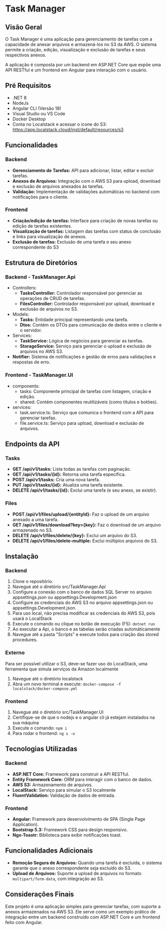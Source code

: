 # Task Manager
## Visão Geral

O Task Manager é uma aplicação para gerenciamento de tarefas com a capacidade de anexar arquivos e armazená-los no S3 da AWS. O sistema permite a criação, edição, visualização e exclusão de tarefas e seus respectivos anexos.

A aplicação é composta por um backend em ASP.NET Core que expõe uma API RESTful e um frontend em Angular para interação com o usuário.

## Pré Requisitos
- .NET 8
- NodeJs
- Angular CLI (Versão 18)
- Visual Studio ou VS Code
- Docker Desktop
- Conta no Localstack e acessar o icone do S3: https://app.localstack.cloud/inst/default/resources/s3

## Funcionalidades

### Backend
- **Gerenciamento de Tarefas:** API para adicionar, listar, editar e excluir tarefas.
- **Anexos de Arquivos:** Integração com o AWS S3 para upload, download e exclusão de arquivos anexados às tarefas.
- **Validação:** Implementação de validações automáticas no backend com notificações para o cliente.

### Frontend
- **Criação/edição de tarefas:** Interface para criação de novas tarefas ou edição de tarefas existentes.
- **Visualização de tarefas:** Listagem das tarefas com status de conclusão e links para visualização de anexos.
- **Exclusão de tarefas:** Exclusão de uma tarefa e seu anexo correspondente do S3

## Estrutura de Diretórios

### Backend - TaskManager.Api
- Controllers:
  - **TasksController:** Controlador responsável por gerenciar as operações de CRUD de tarefas.
  - **FilesController:** Controlador responsável por upload, download e exclusão de arquivos no S3.
- Models:
  - **Tasks:** Entidade principal representando uma tarefa.
  - **Dtos:** Contém os DTOs para comunicação de dados entre o cliente e o servidor.
- Services:
  - **TaskService:** Lógica de negócios para gerenciar as tarefas.
  - **StorageService:** Serviço para gerenciar o upload e exclusão de arquivos no AWS S3.
- **Notifier:** Sistema de notificações e gestão de erros para validações e respostas de erro.

### Frontend - TaskManager.UI
- components:
  - tasks: Componente principal de tarefas com listagem, criação e edição.
  - shared: Contém componentes reutilizáveis (como títulos e botões).
- services:
  - task.service.ts: Serviço que comunica o frontend com a API para gerenciar tarefas.
  - file.service.ts: Serviço para upload, download e exclusão de arquivos.

## Endpoints da API
### Tasks
- **GET /api/v1/tasks:** Lista todas as tarefas com paginação.
- **GET /api/v1/tasks/{id}:** Retorna uma tarefa específica.
- **POST /api/v1/tasks:** Cria uma nova tarefa.
- **PUT /api/v1/tasks/{id}:** Atualiza uma tarefa existente.
- **DELETE /api/v1/tasks/{id}:** Exclui uma tarefa (e seu anexo, se existir).

### Files
- **POST /api/v1/files/upload/{entityId}:** Faz o upload de um arquivo anexado a uma tarefa.
- **GET /api/v1/files/download?key={key}:** Faz o download de um arquivo armazenado no S3.
- **DELETE /api/v1/files/delete/{key}:** Exclui um arquivo do S3.
- **DELETE /api/v1/files/delete-multiple:** Exclui múltiplos arquivos do S3.

## Instalação

### Backend

1. Clone o repositório.
2. Navegue até o diretório src/TaskManager.Api
3. Configure a conexão com o banco de dados SQL Server no arquivo appsettings.json ou appsettings.Development.json
4. Configure as credenciais do AWS S3 no arquivo appsettings.json ou appsettings.Development.json.
5. Para uso local, não precisa modificar as credenciais do AWS S3, pois usará o LocalStack
6. Execute o comando ou clique no botão de execução (F5): ```dotnet run```
7. Ao executar a Api, o banco e as tabelas serão criadas automáticamente
8. Navegue até a pasta "Scripts" e execute todos para criação das stored procedures.

### Externo
Para ser possível utilizar o S3, deve-se fazer uso do LocalStack, uma ferramenta que simula serviços da Amazon localmente
1. Navegue até o diretório localstack
2. Abra um novo terminal e execute: ```docker-compose -f localstack/docker-compose.yml``` 

### Frontend
1. Navegue até o diretório src/TaskManager.UI
2. Certifique-se de que o nodejs e o angular cli já estejam instalados na sua máquina
3. Execute o comando: ```npm i```
4. Para rodar o frontend: ```ng s -o```

## Tecnologias Utilizadas

### Backend
- **ASP.NET Core:** Framework para construir a API RESTful.
- **Entity Framework Core:** ORM para interagir com o banco de dados.
- **AWS S3:** Armazenamento de arquivos.
- **LocalStack:** Serviço para simular o S3 localmente
- **FluentValidation:** Validação de dados de entrada.

### Frontend
- **Angular:** Framework para desenvolvimento de SPA (Single Page Application).
- **Bootstrap 5.3:** Framework CSS para design responsivo.
- **Ngx-Toastr:** Biblioteca para exibir notificações toast.

## Funcionalidades Adicionais
- **Remoção Segura de Arquivos:** Quando uma tarefa é excluída, o sistema garante que o anexo correspondente seja excluído do S3.
- **Upload de Arquivos:** Suporte a upload de arquivos no formato `multipart/form-data`, com integração ao S3.


## Considerações Finais
Este projeto é uma aplicação simples para gerenciar tarefas, com suporte a anexos armazenados na AWS S3. Ele serve como um exemplo prático de integração entre um backend construído com ASP.NET Core e um frontend feito com Angular.